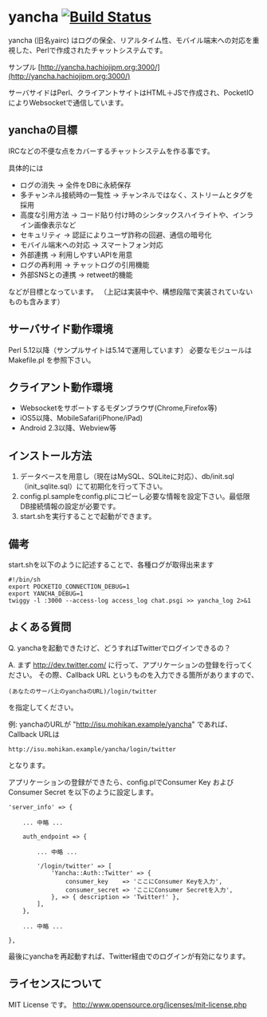 # yancha [![Build Status](https://travis-ci.org/uzulla/yancha.png?branch=master)](https://travis-ci.org/uzulla/yancha)
yancha (旧名yairc) はログの保全、リアルタイム性、モバイル端末への対応を重視した、Perlで作成されたチャットシステムです。

サンプル
[http://yancha.hachiojipm.org:3000/](http://yancha.hachiojipm.org:3000/)

サーバサイドはPerl、クライアントサイトはHTML＋JSで作成され、PocketIOによりWebsocketで通信しています。



## yanchaの目標 ##
IRCなどの不便な点をカバーするチャットシステムを作る事です。

具体的には
* ログの消失 → 全件をDBに永続保存
* 多チャンネル接続時の一覧性 → チャンネルではなく、ストリームとタグを採用
* 高度な引用方法 → コード貼り付け時のシンタックスハイライトや、インライン画像表示など
* セキュリティ → 認証によりユーザ詐称の回避、通信の暗号化
* モバイル端末への対応 → スマートフォン対応
* 外部連携 → 利用しやすいAPIを用意
* ログの再利用 → チャットログの引用機能
* 外部SNSとの連携 → retweet的機能

などが目標となっています。
（上記は実装中や、構想段階で実装されていないものも含みます）



## サーバサイド動作環境 ##
Perl 5.12以降（サンプルサイトは5.14で運用しています）
必要なモジュールは Makefile.pl を参照下さい。



## クライアント動作環境 ##
* Websocketをサポートするモダンブラウザ(Chrome,Firefox等)
* iOS5以降、MobileSafari(iPhone/iPad)
* Android 2.3以降、Webview等



## インストール方法 ##
1. データベースを用意し（現在はMySQL、SQLiteに対応）、db/init.sql（init_sqlite.sql）にて初期化を行って下さい。
2. config.pl.sampleをconfig.plにコピーし必要な情報を設定下さい。最低限DB接続情報の設定が必要です。
3. start.shを実行することで起動ができます。



## 備考 ##
start.shを以下のように記述することで、各種ログが取得出来ます
```
#!/bin/sh
export POCKETIO_CONNECTION_DEBUG=1
export YANCHA_DEBUG=1
twiggy -l :3000 --access-log access_log chat.psgi >> yancha_log 2>&1
```

## よくある質問 ##

Q.
yanchaを起動できたけど、どうすればTwitterでログインできるの？

A.
まず http://dev.twitter.com/ に行って、アプリケーションの登録を行ってください。
その際、Callback URL というものを入力できる箇所がありますので、

    (あなたのサーバ上のyanchaのURL)/login/twitter 

を指定してください。

例:
yanchaのURLが "http://isu.mohikan.example/yancha" であれば、Callback URLは

    http://isu.mohikan.example/yancha/login/twitter

となります。

アプリケーションの登録ができたら、config.plでConsumer Key および Consumer Secret を以下のように設定します。

    'server_info' => {
        
        ... 中略 ...
        
        auth_endpoint => { 
            
            ... 中略 ...
            
            '/login/twitter' => [
                'Yancha::Auth::Twitter' => {
                    consumer_key    => 'ここにConsumer Keyを入力',
                    consumer_secret => 'ここにConsumer Secretを入力',
                }, => { description => 'Twitter!' },
            ],
        },
        
        ... 中略 ...
        
    },

最後にyanchaを再起動すれば、Twitter経由でのログインが有効になります。


## ライセンスについて ##
MIT License です。
http://www.opensource.org/licenses/mit-license.php



